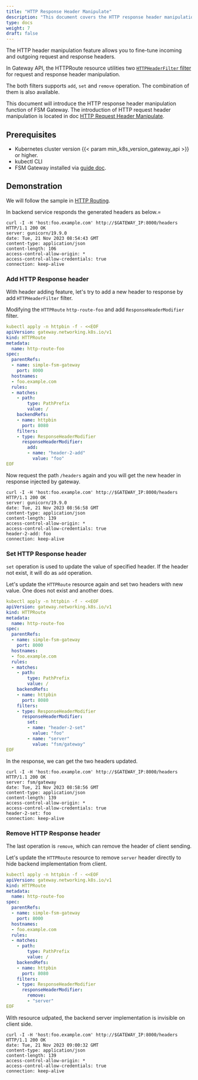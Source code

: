 ```yaml
---
title: "HTTP Response Header Manipulate"
description: "This document covers the HTTP response header manipulation in FSM Gateway, explaining the use of filter for adding, setting, and removing headers, with practical examples and Kubernetes prerequisites."
type: docs
weight: 7
draft: false
---
```


The HTTP header manipulation feature allows you to fine-tune incoming and outgoing request and response headers. 

In Gateway API, the HTTPRoute resource utilities two [`HTTPHeaderFilter` filter](https://gateway-api.sigs.k8s.io/reference/spec/#gateway.networking.k8s.io/v1.HTTPHeaderFilter) for request and response header manipulation.

The both filters supports `add`, `set` and `remove` operation. The combination of them is also available.

This document will introduce the HTTP response header manipulation function of FSM Gateway. The introduction of HTTP request header manipulation is located in doc [HTTP Request Header Manipulate](/guides/traffic_management/ingress/fsm_gateway/http_request_header_manipulate).

## Prerequisites

- Kubernetes cluster version {{< param min_k8s_version_gateway_api >}} or higher.
- kubectl CLI
- FSM Gateway installed via [guide doc](/guides/traffic_management/ingress/fsm_gateway/installation).

## Demonstration

We will follow the sample in [HTTP Routing](/guides/traffic_management/ingress/fsm_gateway/http_routing/#deploy-example).

In backend service responds the generated headers as below.=

```shell
curl -I -H 'host:foo.example.com' http://$GATEWAY_IP:8000/headers
HTTP/1.1 200 OK
server: gunicorn/19.9.0
date: Tue, 21 Nov 2023 08:54:43 GMT
content-type: application/json
content-length: 106
access-control-allow-origin: *
access-control-allow-credentials: true
connection: keep-alive
```

### Add HTTP Response header

With header adding feature, let's try to add a new header to response by add `HTTPHeaderFilter` filter.

Modifying the `HTTPRoute` `http-route-foo` and add `ResponseHeaderModifier` filter.

```yaml
kubectl apply -n httpbin -f - <<EOF
apiVersion: gateway.networking.k8s.io/v1
kind: HTTPRoute
metadata:
  name: http-route-foo
spec:
  parentRefs:
  - name: simple-fsm-gateway
    port: 8000
  hostnames:
  - foo.example.com
  rules:
  - matches:
    - path:
        type: PathPrefix
        value: /
    backendRefs:
    - name: httpbin
      port: 8080
    filters:
    - type: ResponseHeaderModifier
      responseHeaderModifier:
        add: 
        - name: "header-2-add"
          value: "foo"
EOF
```

Now request the path `/headers` again and you will get the new header in response injected by gateway.

```shel
curl -I -H 'host:foo.example.com' http://$GATEWAY_IP:8000/headers
HTTP/1.1 200 OK
server: gunicorn/19.9.0
date: Tue, 21 Nov 2023 08:56:58 GMT
content-type: application/json
content-length: 139
access-control-allow-origin: *
access-control-allow-credentials: true
header-2-add: foo
connection: keep-alive
```

### Set HTTP Response header

`set` operation is used to update the value of specified header. If the header not exist, it will do as `add` operation.

Let's update the `HTTPRoute` resource again and set two headers with new value. One does not exist and another does.

```yaml
kubectl apply -n httpbin -f - <<EOF
apiVersion: gateway.networking.k8s.io/v1
kind: HTTPRoute
metadata:
  name: http-route-foo
spec:
  parentRefs:
  - name: simple-fsm-gateway
    port: 8000
  hostnames:
  - foo.example.com
  rules:
  - matches:
    - path:
        type: PathPrefix
        value: /
    backendRefs:
    - name: httpbin
      port: 8080
    filters:
    - type: ResponseHeaderModifier
      responseHeaderModifier:
        set: 
        - name: "header-2-set"
          value: "foo"
        - name: "server"
          value: "fsm/gateway"
EOF
```

In the response, we can get the two headers updated.

```shell
curl -I -H 'host:foo.example.com' http://$GATEWAY_IP:8000/headers
HTTP/1.1 200 OK
server: fsm/gateway
date: Tue, 21 Nov 2023 08:58:56 GMT
content-type: application/json
content-length: 139
access-control-allow-origin: *
access-control-allow-credentials: true
header-2-set: foo
connection: keep-alive
```

### Remove HTTP Response header

The last operation is `remove`, which can remove the header of client sending.

Let's update the `HTTPRoute` resource to remove `server` header directly to hide backend implementation from client.

```yaml
kubectl apply -n httpbin -f - <<EOF
apiVersion: gateway.networking.k8s.io/v1
kind: HTTPRoute
metadata:
  name: http-route-foo
spec:
  parentRefs:
  - name: simple-fsm-gateway
    port: 8000
  hostnames:
  - foo.example.com
  rules:
  - matches:
    - path:
        type: PathPrefix
        value: /
    backendRefs:
    - name: httpbin
      port: 8080
    filters:
    - type: ResponseHeaderModifier
      responseHeaderModifier:
        remove:
        - "server"
EOF
```

With resource udpated, the backend server implementation is invisible on client side.

```shell
curl -I -H 'host:foo.example.com' http://$GATEWAY_IP:8000/headers
HTTP/1.1 200 OK
date: Tue, 21 Nov 2023 09:00:32 GMT
content-type: application/json
content-length: 139
access-control-allow-origin: *
access-control-allow-credentials: true
connection: keep-alive
```